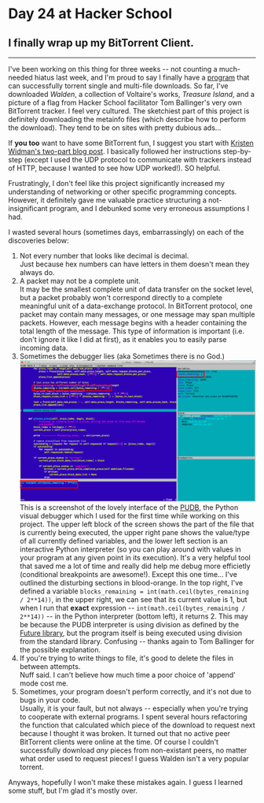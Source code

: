 # Day 24 at Hacker School
## I finally wrap up my BitTorrent Client.

-----

I've been working on this thing for three weeks -- not counting a much-needed hiatus last week, and I'm proud to say I finally have a [program](https://github.com/sophiadavis/bittorrent-client) that can successfully torrent single and multi-file downloads. So far, I've downloaded *Walden*, a collection of Voltaire's works, *Treasure Island*, and a picture of a flag from Hacker School facilitator Tom Ballinger's very own BitTorrent tracker. I feel very cultured. The sketchiest part of this project is definitely downloading the metainfo files (which describe how to perform the download). They tend to be on sites with pretty dubious ads...

If **you too** want to have some BitTorrent fun, I suggest you start with [Kristen Widman's two-part blog post](http://www.kristenwidman.com/blog/how-to-write-a-bittorrent-client-part-1/). I basically followed her instructions step-by-step (except I used the UDP protocol to communicate with trackers instead of HTTP, because I wanted to see how UDP worked!). SO helpful.

Frustratingly, I don't feel like this project significantly increased my understanding of networking or other specific programming concepts. However, it definitely gave me valuable practice structuring a not-insignificant program, and I debunked some very erroneous assumptions I had.  

I wasted several hours (sometimes days, embarrassingly) on each of the discoveries below:  

1. Not every number that looks like decimal is decimal.  
Just because hex numbers can have letters in them doesn't mean they always do.  
2. A packet may not be a complete unit.  
It may be the smallest complete unit of data transfer on the socket level, but a packet probably won't correspond directly to a complete meaningful unit of a data-exchange protocol. In BitTorrent protocol, one packet may contain many messages, or one message may span multiple packets. However, each message begins with a header containing the total length of the message. This type of information is important (i.e. don't ignore it like I did at first), as it enables you to easily parse incoming data.       
3. Sometimes the debugger lies (aka Sometimes there is no God.)  
![1](./BitTorrentImages/lying_debuggers.png)
This is a screenshot of the lovely interface of the [PUDB](https://pypi.python.org/pypi/pudb), the Python visual debugger which I used for the first time while working on this project. The upper left block of the screen shows the part of the file that is currently being executed, the upper right pane shows the value/type of all currently defined variables, and the lower left section is an interactive Python interpreter (so you can play around with values in your program at any given point in its execution). It's a very helpful tool that saved me a lot of time and really did help me debug more efficietly (conditional breakpoints are awesome!). Except this one time... I've outlined the disturbing sections in blood-orange. In the top right, I've defined a variable `blocks_remaining = int(math.ceil(bytes_remaining / 2**14))`, in the upper right, we can see that its current value is 1, but when I run that **exact** expression -- `int(math.ceil(bytes_remaining / 2**14))` -- in the Python interpreter (bottom left), it returns 2. This may be because the PUDB interpreter is using division as defined by the [Future library](https://docs.python.org/2/library/__future__.html), but the program itself is being executed using division from the standard library. Confusing -- thanks again to Tom Ballinger for the possible explanation.   
4. If you're trying to write things to file, it's good to delete the files in between attempts.  
Nuff said. I can't believe how much time a poor choice of 'append' mode cost me. 
5. Sometimes, your program doesn't perform correctly, and it's not due to bugs in your code.  
Usually, it is your fault, but not always -- especially when you're trying to cooperate with external programs. I spent several hours refactoring the function that calculated which piece of the download to request next because I thought it was broken. It turned out that no active peer BitTorrent clients were online at the time. Of course I couldn't successfully download *any* pieces from non-existant peers, no matter what order used to request pieces! I guess Walden isn't a very popular torrent.

Anyways, hopefully I won't make these mistakes again. I guess I learned some stuff, but I'm glad it's mostly over. 